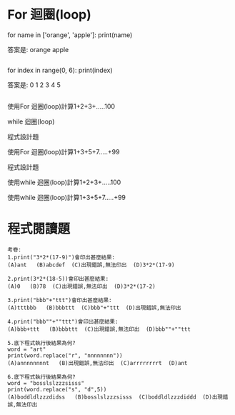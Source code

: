 # For 迴圈(loop)
for name in ['orange', 'apple']:
	print(name)
  
  答案是:
orange
apple
  
 `````
 `````

for index in range(0, 6):
	print(index)
        
 答案是:
0
1
2
3
4
5 

````
```` 

使用For 迴圈(loop)計算1+2+3+.....100


while 迴圈(loop)


程式設計題


使用For 迴圈(loop)計算1+3+5+7.....+99



程式設計題



使用while 迴圈(loop)計算1+2+3+.....100




使用while 迴圈(loop)計算1+3+5+7.....+99




# 程式閱讀題
```
考卷:
1.print("3*2*(17-9)")會印出甚麼結果:
(A)ant   (B)abcdef  (C)出現錯誤,無法印出  (D)3*2*(17-9)

2.print(3*2*(18-5))會印出甚麼結果:
(A)0   (B)78  (C)出現錯誤,無法印出  (D)3*2*(17-2)

3.print("bbb"+"ttt")會印出甚麼結果:
(A)tttbbb   (B)bbbttt  (C)bbb"+"ttt  (D)出現錯誤,無法印出

4.print("bbb""+""ttt")會印出甚麼結果:
(A)bbb+ttt   (B)bbbttt  (C)出現錯誤,無法印出  (D)bbb""+""ttt

5.底下程式執行後結果為何?
word = "art"
print(word.replace("r", "nnnnnnnn"))
(A)annnnnnnnt   (B)出現錯誤,無法印出  (C)arrrrrrrrt  (D)ant

6.底下程式執行後結果為何?
word = "bosslslzzzsisss"
print(word.replace("s", "d",5))
(A)boddldlzzzdidss   (B)bosslslzzzsisss  (C)boddldlzzzdiddd  (D)出現錯誤,無法印出
